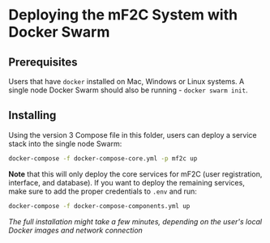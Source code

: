 # Deploying the mF2C System with Docker Swarm

## Prerequisites 

Users that have `docker` installed on Mac, 
Windows or Linux systems. A single node Docker Swarm should also be running - `docker swarm init`.

## Installing

Using the version 3 Compose file in this folder, users can deploy a service stack into the single node Swarm: 

```bash
docker-compose -f docker-compose-core.yml -p mf2c up
```

**Note** that this will only deploy the core services for mF2C (user registration, interface, and database). If you want to deploy the remaining services, make sure to add the proper credentials to `.env` and run:

```bash
docker-compose -f docker-compose-components.yml up
```

_The full installation might take a few minutes, depending on 
the user's local Docker images and network connection_ 